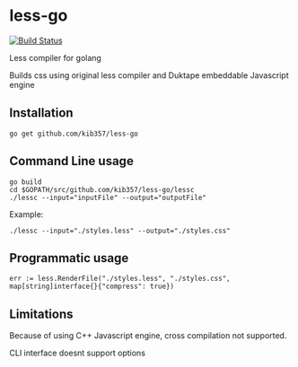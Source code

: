 # less-go

[![Build Status](https://secure.travis-ci.org/kib357/less-go.png?branch=master)](http://travis-ci.org/kib357/less-go)

Less compiler for golang

Builds css using original less compiler and Duktape embeddable Javascript engine

## Installation

    go get github.com/kib357/less-go

## Command Line usage

    go build
    cd $GOPATH/src/github.com/kib357/less-go/lessc
    ./lessc --input="inputFile" --output="outputFile"

Example:

    ./lessc --input="./styles.less" --output="./styles.css"

## Programmatic usage

    err := less.RenderFile("./styles.less", "./styles.css", map[string]interface{}{"compress": true})

## Limitations

Because of using C++ Javascript engine, cross compilation not supported.

CLI interface doesnt support options
